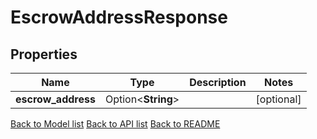 # EscrowAddressResponse

## Properties

Name | Type | Description | Notes
------------ | ------------- | ------------- | -------------
**escrow_address** | Option<**String**> |  | [optional]

[Back to Model list](../README.md#documentation-for-models) [Back to API list](../README.md#documentation-for-api-endpoints) [Back to README](../README.md)


